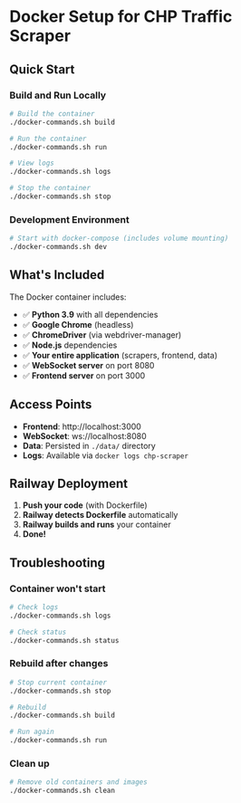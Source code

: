 # Docker Setup for CHP Traffic Scraper

## Quick Start

### Build and Run Locally
```bash
# Build the container
./docker-commands.sh build

# Run the container
./docker-commands.sh run

# View logs
./docker-commands.sh logs

# Stop the container
./docker-commands.sh stop
```

### Development Environment
```bash
# Start with docker-compose (includes volume mounting)
./docker-commands.sh dev
```

## What's Included

The Docker container includes:
- ✅ **Python 3.9** with all dependencies
- ✅ **Google Chrome** (headless)
- ✅ **ChromeDriver** (via webdriver-manager)
- ✅ **Node.js** dependencies
- ✅ **Your entire application** (scrapers, frontend, data)
- ✅ **WebSocket server** on port 8080
- ✅ **Frontend server** on port 3000

## Access Points

- **Frontend**: http://localhost:3000
- **WebSocket**: ws://localhost:8080
- **Data**: Persisted in `./data/` directory
- **Logs**: Available via `docker logs chp-scraper`

## Railway Deployment

1. **Push your code** (with Dockerfile)
2. **Railway detects Dockerfile** automatically
3. **Railway builds and runs** your container
4. **Done!**

## Troubleshooting

### Container won't start
```bash
# Check logs
./docker-commands.sh logs

# Check status
./docker-commands.sh status
```

### Rebuild after changes
```bash
# Stop current container
./docker-commands.sh stop

# Rebuild
./docker-commands.sh build

# Run again
./docker-commands.sh run
```

### Clean up
```bash
# Remove old containers and images
./docker-commands.sh clean
```
